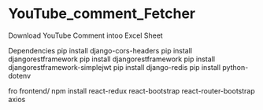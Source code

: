 # YouTube_comment_Fetcher
Download YouTube Comment intoo Excel Sheet


Dependencies
pip install django-cors-headers 
pip install djangorestframework
pip install djangorestframework
pip install djangorestframework-simplejwt
pip install django-redis
pip install python-dotenv 



fro frontend/ 
npm install react-redux react-bootstrap react-router-bootstrap axios